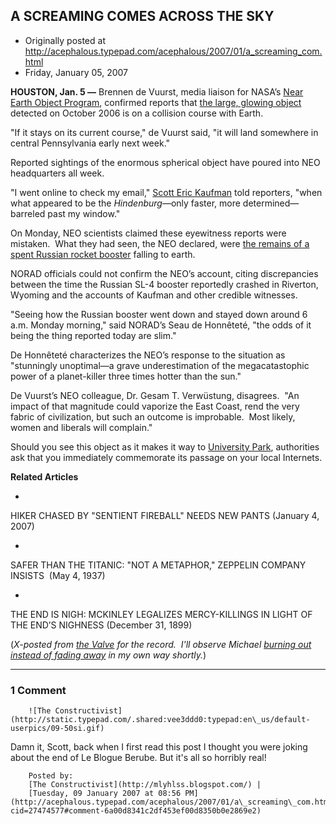 ## A SCREAMING COMES ACROSS THE SKY

 * Originally posted at http://acephalous.typepad.com/acephalous/2007/01/a_screaming_com.html
 * Friday, January 05, 2007



**HOUSTON, Jan. 5 —** Brennen de Vuurst, media liaison for NASA’s [Near Earth Object Program](http://neo.jpl.nasa.gov/neo/), confirmed reports that [the large, glowing object](http://www.michaelberube.com/index.php/weblog/abf\_friday\_its\_party\_time/) detected on October 2006 is on a collision course with Earth.  

"If it stays on its current course," de Vuurst said, "it will land somewhere in central Pennsylvania early next week."

Reported sightings of the enormous spherical object have poured into NEO headquarters all week.

"I went online to check my email," [Scott Eric Kaufman](http://acephalous.typepad.com/) told reporters, "when what appeared to be the _Hindenburg_—only faster, more determined—barreled past my window."

On Monday, NEO scientists claimed these eyewitness reports were mistaken.  What they had seen, the NEO declared, were [the remains of a spent Russian rocket booster](http://www.usatoday.com/tech/science/space/2007-01-05-russian-rocket\_x.htm) falling to earth. 

NORAD officials could not confirm the NEO’s account, citing
discrepancies between the time the Russian SL-4 booster reportedly
crashed in Riverton, Wyoming and the accounts of Kaufman and other
credible witnesses.

"Seeing how the Russian booster went down and stayed down around 6
a.m. Monday morning," said NORAD’s Seau de Honnêteté, "the odds of it
being the thing reported today are slim." 

De Honnêteté characterizes the NEO’s response to the situation as
"stunningly unoptimal—a grave underestimation of the megacatastophic
power of a planet-killer three times hotter than the sun."

De Vuurst’s NEO colleague, Dr. Gesam T. Verwüstung, disagrees.  "An
impact of that magnitude could vaporize the East Coast, rend the very
fabric of civilization, but such an outcome is improbable.  Most
likely, women and liberals will complain."

Should you see this object as it makes it way to [University Park](http://www.michaelberube.com/), authorities ask that you immediately commemorate its passage on your local Internets.

**Related Articles**
 

*   
HIKER CHASED BY "SENTIENT FIREBALL" NEEDS NEW PANTS (January 4, 2007)

*   
SAFER THAN THE TITANIC: "NOT A METAPHOR," ZEPPELIN COMPANY INSISTS  (May 4, 1937)

*   
THE END IS NIGH: MCKINLEY LEGALIZES MERCY-KILLINGS IN LIGHT OF THE END’S NIGHNESS (December 31, 1899)

(_X-posted from [the Valve](http://www.thevalve.org/go/valve/article/a\_screaming\_comes\_across\_the\_sky/) for the record.  I'll observe Michael [burning out instead of fading away](http://www.michaelberube.com/) in my own way shortly._)

		

* * *

### 1 Comment 

		

                
[]()

	

		![The Constructivist](http://static.typepad.com/.shared:vee3ddd0:typepad:en\_us/default-userpics/09-50si.gif)
	

	

		

Damn it, Scott, back when I first read this post I thought you were joking about the end of Le Blogue Berube.  But it's all so horribly real!

	

		Posted by:
		[The Constructivist](http://mlyhlss.blogspot.com/) |
		[Tuesday, 09 January 2007 at 08:56 PM](http://acephalous.typepad.com/acephalous/2007/01/a\_screaming\_com.html?cid=27474577#comment-6a00d8341c2df453ef00d8350b0e2869e2)

		

        